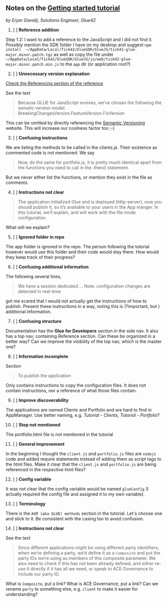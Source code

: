 Notes on the [Getting started tutorial](https://docs.glue42.com/g4e/tutorial/index.html)
----
*by Erjan Gavalji, Solutions Engineer, Glue42*

1. [ ] **Reference addition**

Step 1.2: I want to add a reference to the JavaScript and I did not find it.
Possibly mention the SDK folder I have on my desktop and suggest
`npm install  ~/AppData/Local/Tick42/GlueSDK/GlueJS/tick42-glue-major.minor.patch.tgz`
as well as copy the file under
 `~/AppData/Local/Tick42/GlueSDK/GlueJS/js/web/tick42-glue-major.minor.patch.min.js` to the `app` dir (or application root?)

2. [ ] **Unnecessary version explanation**

[Check the Referencing section of the reference](https://docs.glue42.com/g4e/reference/glue/latest/glue/index.html)

See the text 
> Because GLUE for JavaScript evolves, we’ve chosen the following the sematic version model: BreakingChangesVersion.FeatureVersion.FixVersion

This can be omitted by directly referencing the [Semantic Versioning](https://semver.org/) website. This will increase our coolness factor too ;-)

3. [ ] **Confusing instructions**

We are listing the methods to be called in the clients.js. Their existence as commented code is not mentioned. We say
>Now, do the same for portfolio.js, it is pretty much identical apart from the functions you need to call in the .then() statement.

But we never either list the functions, or mention they exist in the file as comments.

4. [ ] **Instructions not clear**

>The application initialized Glue and is deployed (http-server), now you should publish it, so it’s available to your users in the App manger. In this tutorial, we’ll explain, and will work with the file mode configuration.

What will we explain?

5. [ ] **Ignored folder in repo**

The app folder is ignored in the repo. The person following the tutorial however would use this folder and their code would stay there. How would they keep track of their progress?

6. [ ] **Confusing additional information**

The following several lines,
> We have a session dedicated
> ...
> Note: configuration changes are detected in real-time

got me scared that I would not actually get the instructions of how to publish. Present these instructions in a way, noting this is (?important, but ) additional information.

7. [ ] **Confusing structure**

Documentation has the **Glue for Developers** section in the side nav. It also has a top nav, containing Reference section. Can these be organized in a better way? Can we improve the visibility of the top nav, which is the master one?

8. [ ] **Information incomplete**

Section
> To publish the application

Only contains instructions to copy the configuration files. It does not contain instructions, nor a reference of what those files contain.

9. [ ] **Improve discoverability**

The applications are named Clients and Portfolio and are hard to find in AppManager. Use better naming, e.g. *Tutorial - Clients*, *Tutorial - Portfolio*?

10. [ ] **Step not mentioned**

The portfolio.html file is not mentioned in the tutorial

11. [ ] **General improvement**

In the beginning I thought the `client.js` and `portfolio.js` files are `nodejs` code and added require statements instead of adding them as script tags to the html files.
Make it clear that the `client.js` and `portfolio.js` are being referenced in the respective html files?

12. [ ] **Config variable**

It was not clear that the config variable would be named `glueConfig` (I actually required the config file and assigned it to my own variable).

13. [ ] **Terminology**

There is the `AGM (aka GLUE) methods` section in the tutorial. Let's choose one and stick to it. Be consistent with the casing too to avoid confusion.

14. [ ]  **Instructions not clear**

See the text
> Since different applications might be using different party identifiers,
> when we’re defining a party, we’d define it as a `Composite` and put the
> party IDs we’re using as members of this composite parameter. We also
> need to check if this has not been already defined, and either re-use
> it directly if it has all we need, or speak to ACE Governance to include our party ID.

What is `Composite`, put a link? What is ACE Governance, put a link?
Can we rename `party` to something else, e.g. `client` to make it easier for
understanding?
